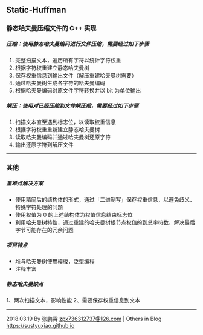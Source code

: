 ## Static-Huffman 
### 静态哈夫曼压缩文件的 C++ 实现
##### 压缩：使用静态哈夫曼编码进行文件压缩，需要经过如下步骤

1. 完整扫描文本，遍历所有字符以统计字符权重
2. 根据字符权重建立静态哈夫曼树
3. 保存权重信息到输出文件（解压重建哈夫曼树需要）
4. 通过哈夫曼树生成各字符的哈夫曼编码
5. 根据哈夫曼编码对原文件字符转换并以 bit 为单位输出

##### 解压：使用对已经压缩到文件解压缩，需要经过如下步骤

1. 扫描文本直至遇到标志位，以读取权重信息
2. 根据字符权重重新建立静态哈夫曼树
3. 读取哈夫曼编码并通过哈夫曼树还原字符
4. 输出还原字符到解压文件



---

### 其他
##### 重难点解决方案

- 使用精简后的结构体的形式，通过「二进制写」保存权重信息，以避免歧义、特殊字符处理的问题
- 使用权值为 0 的上述结构体为权值信息结束标志位
- 利用哈夫曼树特性，通过重建的哈夫曼树根节点权值的到总字符数，解决最后字节可能存在的冗余问题

##### 项目特点
- 堆与哈夫曼树使用模版，泛型编程
- 注释丰富

##### 静态哈夫曼缺点
1、两次扫描文本，影响性能
2、需要保存权重信息到文本

---


 2018.03.19 By 张鹏霄 zpx736312737@126.com | Others in Blog https://sustyuxiao.github.io







